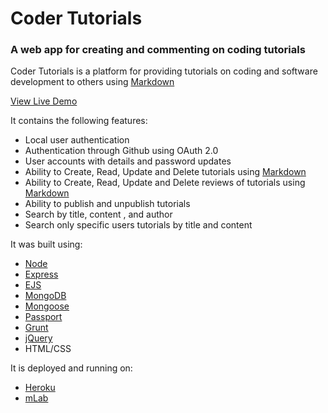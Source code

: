 # Coder Tutorials

### A web app for creating and commenting on coding tutorials

Coder Tutorials is a platform for providing tutorials on coding and software development to others using [Markdown](https://daringfireball.net/projects/markdown/syntax)

[View Live Demo](https://codertutorials.xyz/) 

It contains the following features:

* Local user authentication
* Authentication through Github using OAuth 2.0
* User accounts with details and password updates
* Ability to Create, Read, Update and Delete tutorials using [Markdown](https://daringfireball.net/projects/markdown/syntax)
* Ability to Create, Read, Update and Delete reviews of tutorials using [Markdown](https://daringfireball.net/projects/markdown/syntax)
* Ability to publish and unpublish tutorials
* Search by title, content , and author
* Search only specific users tutorials by title and content


It was built using:

* [Node](http://nodejs.org/en/)
* [Express](http://expressjs.com/)
* [EJS](http://www.embeddedjs.com/)
* [MongoDB](http://www.mongodb.com/)
* [Mongoose](http://mongoosejs.com/)
* [Passport](http://passportjs.org/)
* [Grunt](http://gruntjs.com/)
* [jQuery](http://jquery.com/)
* HTML/CSS

It is deployed and running on:

* [Heroku](https://www.heroku.com/)
* [mLab](https://mlab.com/)

